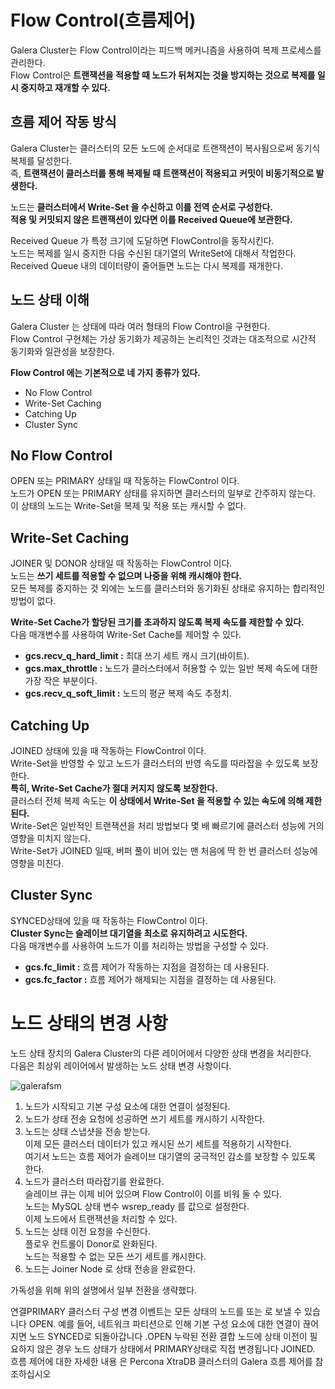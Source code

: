 # Flow Control(흐름제어)   
   
Galera Cluster는 Flow Control이라는 피드백 메커니즘을 사용하여 복제 프로세스를 관리한다.       
Flow Control은 **트랜잭션을 적용할 때 노드가 뒤쳐지는 것을 방지하는 것으로 복제를 일시 중지하고 재개할 수 있다.**          

## 흐름 제어 작동 방식
   
Galera Cluster는 클러스터의 모든 노드에 순서대로 트랜잭션이 복사됨으로써 동기식 복제를 달성한다.          
즉, **트랜잭션이 클러스터를 통해 복제될 때 트랜잭션이 적용되고 커밋이 비동기적으로 발생한다.**     
              
노드는 **클러스터에서 Write-Set 을 수신하고 이를 전역 순서로 구성한다.**              
**적용 및 커밋되지 않은 트랜잭션이 있다면 이를 Received Queue에 보관한다.**        
          
Received Queue 가 특정 크기에 도달하면 FlowControl을 동작시킨다.           
노드는 복제를 일시 중지한 다음 수신된 대기열의 WriteSet에 대해서 작업한다.        
Received Queue 내의 데이터량이 줄어들면 노드는 다시 복제를 재개한다.        
  
## 노드 상태 이해  
        
Galera Cluster 는 상태에 따라 여러 형태의 Flow Control을 구현한다.         
Flow Control 구현체는 가상 동기화가 제공하는 논리적인 것과는 대조적으로 시간적 동기화와 일관성을 보장한다.      
         
**Flow Control 에는 기본적으로 네 가지 종류가 있다.**       
* No Flow Control
* Write-Set Caching  
* Catching Up
* Cluster Sync  

## No Flow Control
          
OPEN 또는 PRIMARY 상태일 때 작동하는 FlowControl 이다.     
노드가 OPEN 또는 PRIMARY 상태를 유지하면 클러스터의 일부로 간주하지 않는다.           
이 상태의 노드는 Write-Set을 복제 및 적용 또는 캐시할 수 없다.         
  
## Write-Set Caching  
             
JOINER 및 DONOR 상태일 때 작동하는 FlowControl 이다.       
노드는 **쓰기 세트를 적용할 수 없으며 나중을 위해 캐시해야 한다.**                 
모든 복제를 중지하는 것 외에는 노드를 클러스터와 동기화된 상태로 유지하는 합리적인 방법이 없다.      
       
**Write-Set Cache가 할당된 크기를 초과하지 않도록 복제 속도를 제한할 수 있다.**         
다음 매개변수를 사용하여 Write-Set Cache를 제어할 수 있다.       
    
* **gcs.recv_q_hard_limit :** 최대 쓰기 세트 캐시 크기(바이트).
* **gcs.max_throttle :** 노드가 클러스터에서 허용할 수 있는 일반 복제 속도에 대한 가장 작은 부분이다.
* **gcs.recv_q_soft_limit :** 노드의 평균 복제 속도 추정치.
  
## Catching Up
            
JOINED 상태에 있을 때 작동하는 FlowControl 이다.     
Write-Set을 반영할 수 있고 노드가 클러스터의 반영 속도를 따라잡을 수 있도록 보장한다.                         
**특히, Write-Set Cache가 절대 커지지 않도록 보장한다.**                  
클러스터 전체 복제 속도는 **이 상태에서 Write-Set 을 적용할 수 있는 속도에 의해 제한된다.**            
Write-Set은 일반적인 트랜잭션을 처리 방법보다 몇 배 빠르기에 클러스터 성능에 거의 영향을 미치지 않는다.         
Write-Set가 JOINED 일때, 버퍼 풀이 비어 있는 맨 처음에 딱 한 번 클러스터 성능에 영향을 미친다.        
  
## Cluster Sync  
    
SYNCED상태에 있을 때 작동하는 FlowControl 이다.                   
**Cluster Sync는 슬레이브 대기열을 최소로 유지하려고 시도한다.**           
다음 매개변수를 사용하여 노드가 이를 처리하는 방법을 구성할 수 있다.  
   
* **gcs.fc_limit :** 흐름 제어가 작동하는 지점을 결정하는 데 사용된다.
* **gcs.fc_factor :** 흐름 제어가 해제되는 지점을 결정하는 데 사용된다.  

# 노드 상태의 변경 사항

노드 상태 장치의 Galera Cluster의 다른 레이어에서 다양한 상태 변경을 처리한다.   
다음은 최상위 레이어에서 발생하는 노드 상태 변경 사항이다.  
   
![galerafsm](https://user-images.githubusercontent.com/50267433/165318335-72d1b84a-a826-4f57-a581-204baab1f6b2.png)
  
1. 노드가 시작되고 기본 구성 요소에 대한 연결이 설정된다.  
2. 노드가 상태 전송 요청에 성공하면 쓰기 세트를 캐시하기 시작한다.  
3. 노드는 상태 스냅샷을 전송 받는다.       
   이제 모든 클러스터 데이터가 있고 캐시된 쓰기 세트를 적용하기 시작한다.      
   여기서 노드는 흐름 제어가 슬레이브 대기열의 궁극적인 감소를 보장할 수 있도록 한다.     
4. 노드가 클러스터 따라잡기를 완료한다.     
   슬레이브 큐는 이제 비어 있으며 Flow Control이 이를 비워 둘 수 있다.        
   노드는 MySQL 상태 변수 wsrep_ready 를 값으로 설정한다.   
   이제 노드에서 트랜잭션을 처리할 수 있다.           
5. 노드는 상태 이전 요청을 수신한다.  
   플로우 컨트롤이 Donor로 완화된다.    
   노드는 적용할 수 없는 모든 쓰기 세트를 캐시한다.     
6. 노드는 Joiner Node 로 상태 전송을 완료한다.      

가독성을 위해 위의 설명에서 일부 전환을 생략했다.   
  
연결PRIMARY 클러스터 구성 변경 이벤트는 모든 상태의 노드를 또는 로 보낼 수 있습니다 OPEN. 
예를 들어, 네트워크 파티션으로 인해 기본 구성 요소에 대한 연결이 끊어지면 노드 SYNCED로 되돌아갑니다 .OPEN
누락된 전환 결합 노드에 상태 이전이 필요하지 않은 경우 노드 상태가 상태에서 PRIMARY상태로 직접 변경됩니다 JOINED.
흐름 제어에 대한 자세한 내용 은 Percona XtraDB 클러스터의 Galera 흐름 제어를 참조하십시오
